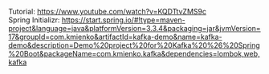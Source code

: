 Tutorial: https://www.youtube.com/watch?v=KQDTtvZMS9c<br/>
Spring Initializr: https://start.spring.io/#!type=maven-project&language=java&platformVersion=3.3.4&packaging=jar&jvmVersion=17&groupId=com.kmienko&artifactId=kafka-demo&name=kafka-demo&description=Demo%20project%20for%20Kafka%20%26%20Spring%20Boot&packageName=com.kmienko.kafka&dependencies=lombok,web,kafka
